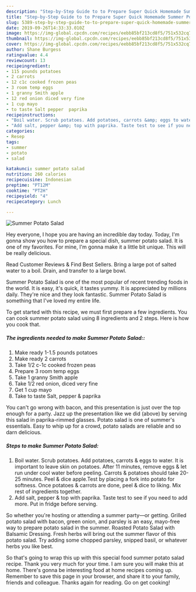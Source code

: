 ```yaml
---
description: "Step-by-Step Guide to to Prepare Super Quick Homemade Summer Potato Salad"
title: "Step-by-Step Guide to to Prepare Super Quick Homemade Summer Potato Salad"
slug: 5389-step-by-step-guide-to-to-prepare-super-quick-homemade-summer-potato-salad
date: 2019-09-26T14:33:33.010Z
image: https://img-global.cpcdn.com/recipes/eebb85bf213cd8f5/751x532cq70/summer-potato-salad-recipe-main-photo.jpg
thumbnail: https://img-global.cpcdn.com/recipes/eebb85bf213cd8f5/751x532cq70/summer-potato-salad-recipe-main-photo.jpg
cover: https://img-global.cpcdn.com/recipes/eebb85bf213cd8f5/751x532cq70/summer-potato-salad-recipe-main-photo.jpg
author: Shane Burgess
ratingvalue: 4.4
reviewcount: 13
recipeingredient:
- 115 pounds potatoes
- 2 carrots
- 12 c1c cooked frozen peas
- 3 room temp eggs
- 1 granny Smith apple
- 12 red onion diced very fine
- 1 cup mayo
- to taste Salt pepper  paprika
recipeinstructions:
- "Boil water. Scrub potatoes. Add potatoes, carrots &amp; eggs to water. It is important to leave skin on potatoes. After 11 minutes, remove eggs &amp; let run under cool water before peeling. Carrots &amp; potatoes should take 20-25 minutes. Peel &amp; dice apple.Test by placing a fork into potato for softness. Once potatoes &amp; carrots are done, peel &amp; dice to liking. Mix rest of ingredients together."
- "Add salt, pepper &amp; top with paprika. Taste test to see if you need to add more. Put in fridge before serving."
categories:
- Resep
tags:
- summer
- potato
- salad

katakunci: summer potato salad
nutrition: 260 calories
recipecuisine: Indonesian
preptime: "PT12M"
cooktime: "PT2H"
recipeyield: "4"
recipecategory: Lunch

---
```



![Summer Potato Salad](https://img-global.cpcdn.com/recipes/eebb85bf213cd8f5/751x532cq70/summer-potato-salad-recipe-main-photo.jpg)

Hey everyone, I hope you are having an incredible day today. Today, I'm gonna show you how to prepare a special dish, summer potato salad. It is one of my favorites. For mine, I'm gonna make it a little bit unique. This will be really delicious.

Read Customer Reviews &amp; Find Best Sellers. Bring a large pot of salted water to a boil. Drain, and transfer to a large bowl.

Summer Potato Salad is one of the most popular of recent trending foods in the world. It is easy, it's quick, it tastes yummy. It is appreciated by millions daily. They're nice and they look fantastic. Summer Potato Salad is something that I've loved my entire life.


To get started with this recipe, we must first prepare a few ingredients. You can cook summer potato salad using 8 ingredients and 2 steps. Here is how you cook that.

##### The ingredients needed to make Summer Potato Salad::

1. Make ready 1-1.5 pounds potatoes
1. Make ready 2 carrots
1. Take 1/2 c-1c cooked frozen peas
1. Prepare 3 room temp eggs
1. Take 1 granny Smith apple
1. Take 1/2 red onion, diced very fine
1. Get 1 cup mayo
1. Take to taste Salt, pepper &amp; paprika


You can&#39;t go wrong with bacon, and this presentation is just over the top enough for a party. Jazz up the presentation like we did (above) by serving this salad in paprika-rimmed glasses. Potato salad is one of summer&#39;s essentials. Easy to whip up for a crowd, potato salads are reliable and so darn delicious. 

##### Steps to make Summer Potato Salad:

1. Boil water. Scrub potatoes. Add potatoes, carrots &amp; eggs to water. It is important to leave skin on potatoes. After 11 minutes, remove eggs &amp; let run under cool water before peeling. Carrots &amp; potatoes should take 20-25 minutes. Peel &amp; dice apple.Test by placing a fork into potato for softness. Once potatoes &amp; carrots are done, peel &amp; dice to liking. Mix rest of ingredients together.
1. Add salt, pepper &amp; top with paprika. Taste test to see if you need to add more. Put in fridge before serving.


So whether you&#39;re hosting or attending a summer party—or getting. Grilled potato salad with bacon, green onion, and parsley is an easy, mayo-free way to prepare potato salad in the summer. Roasted Potato Salad with Balsamic Dressing. Fresh herbs will bring out the summer flavor of this potato salad. Try adding some chopped parsley, snipped basil, or whatever herbs you like best. 

So that's going to wrap this up with this special food summer potato salad recipe. Thank you very much for your time. I am sure you will make this at home. There's gonna be interesting food at home recipes coming up. Remember to save this page in your browser, and share it to your family, friends and colleague. Thanks again for reading. Go on get cooking!
